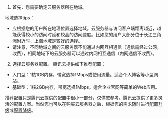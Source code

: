 1) 首先，您需要确定云服务器所在地域。

地域选择tips：
-  应根据您的用户所在地理位置选择地域。云服务器与访问客户端距离越近，越能获得较小的访问时延和较高的访问速度。比如您的用户大部分位于长江三角洲附近时，上海地域是较好的选择。
- 请注意，不同地域之间的云服务器不能通过内网互相通信（通信需经过公网，收费），相同地域下的云服务器可以通过内网相互通信（内网通信不收费）。


2) 选择云服务器配置。
腾讯云提供如下推荐配置：
- 入门型：1核1GB内存，带宽选择1Mbps或使用流量。适合个人博客等小型网站。
- 基础型：1核2GB内存，带宽选择1Mbps。适合企业官网等简单的Web应用。

推荐配置只是腾讯云提供的配置中很小一部分，仅供您参考。腾讯云提供了更多灵活的配置方案。当然您也可以在购买云服务器之后，根据您的需求随时进行[配置升级](http://www.qcloud.com/doc/product/213/%E8%B0%83%E6%95%B4CVM%E5%AE%9E%E4%BE%8B%E9%85%8D%E7%BD%AE#1.-配置升级)或[配置降级](http://www.qcloud.com/doc/product/213/%E8%B0%83%E6%95%B4CVM%E5%AE%9E%E4%BE%8B%E9%85%8D%E7%BD%AE#2.-配置降级)。